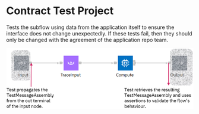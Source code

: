 # Contract Test Project

Tests the subflow using data from the application itself to ensure the interface
does not change unexpectedly. If these tests fail, then they should only be changed 
with the agreement of the application repo team.

![contract test picture](/files/contract-test-subflow.png)

